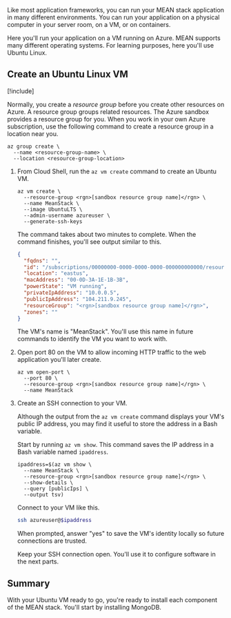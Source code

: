 Like most application frameworks, you can run your MEAN stack application in many different environments. You can run your application on a physical computer in your server room, on a VM, or on containers.

Here you'll run your application on a VM running on Azure. MEAN supports many different operating systems. For learning purposes, here you'll use Ubuntu Linux.

## Create an Ubuntu Linux VM

[!include[](../../../includes/azure-sandbox-activate.md)]

Normally, you create a _resource group_ before you create other resources on Azure. A resource group groups related resources. The Azure sandbox provides a resource group for you. When you work in your own Azure subscription, use the following command to create a resource group in a location near you.

```azurecli
az group create \
  --name <resource-group-name> \
  --location <resource-group-location>
```

1. From Cloud Shell, run the `az vm create` command to create an Ubuntu VM.

    ```azurecli
    az vm create \
      --resource-group <rgn>[sandbox resource group name]</rgn> \
      --name MeanStack \
      --image UbuntuLTS \
      --admin-username azureuser \
      --generate-ssh-keys
    ```

    The command takes about two minutes to complete. When the command finishes, you'll see output similar to this.

    ```json
    {
      "fqdns": "",
      "id": "/subscriptions/00000000-0000-0000-0000-000000000000/resourceGroups/myResourceGroup/providers/Microsoft.Compute/virtualMachines/MeanStack",
      "location": "eastus",
      "macAddress": "00-0D-3A-1E-1B-3B",
      "powerState": "VM running",
      "privateIpAddress": "10.0.0.5",
      "publicIpAddress": "104.211.9.245",
      "resourceGroup": "<rgn>[sandbox resource group name]</rgn>",
      "zones": ""
    }
    ```

    The VM's name is "MeanStack". You'll use this name in future commands to identify the VM you want to work with.

1. Open port 80 on the VM to allow incoming HTTP traffic to the web application you'll later create.

    ```azurecli
    az vm open-port \
      --port 80 \
      --resource-group <rgn>[sandbox resource group name]</rgn> \
      --name MeanStack
    ```

1. Create an SSH connection to your VM.

    Although the output from the `az vm create` command displays your VM's public IP address, you may find it useful to store the address in a Bash variable.

    Start by running `az vm show`. This command saves the IP address in a Bash variable named `ipaddress`.

    ```azurecli
    ipaddress=$(az vm show \
      --name MeanStack \
      --resource-group <rgn>[sandbox resource group name]</rgn> \
      --show-details \
      --query [publicIps] \
      --output tsv)
    ```

    Connect to your VM like this.

    ```bash
    ssh azureuser@$ipaddress
    ```

    When prompted, answer "yes" to save the VM's identity locally so future connections are trusted.

    Keep your SSH connection open. You'll use it to configure software in the next parts.

## Summary

With your Ubuntu VM ready to go, you're ready to install each component of the MEAN stack. You'll start by installing MongoDB.